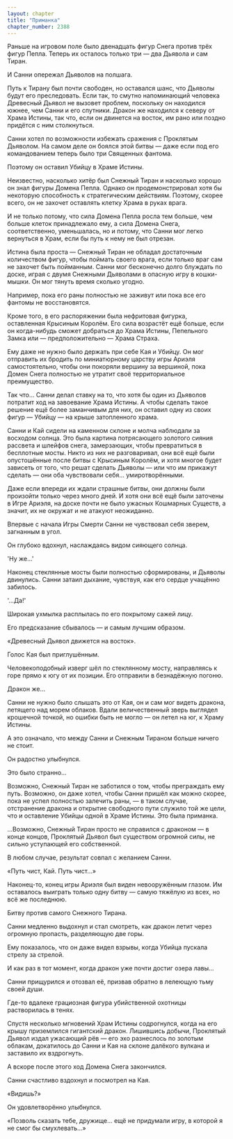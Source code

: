 ```yaml
---
layout: chapter
title: "Приманка"
chapter_number: 2388
---
```




Раньше на игровом поле было двенадцать фигур Снега против трёх фигур Пепла. Теперь их осталось только три — два Дьявола и сам Тиран.

И Санни опережал Дьяволов на полшага.

Путь к Тирану был почти свободен, но оставался шанс, что Дьяволы будут его преследовать. Если так, то смутно напоминающий человека Древесный Дьявол не вызовет проблем, поскольку он находился южнее, чем Санни и его спутники. Дракон же находился к северу от Храма Истины, так что, если он двинется на восток, им рано или поздно придётся с ним столкнуться.

Санни хотел по возможности избежать сражения с Проклятым Дьяволом. На самом деле он боялся этой битвы — даже если под его командованием теперь было три Священных фантома.

Поэтому он оставил Убийцу в Храме Истины.

Неизвестно, насколько хитёр был Снежный Тиран и насколько хорошо он знал фигуры Домена Пепла. Однако он продемонстрировал хотя бы некоторую способность к стратегическим действиям. Поэтому, скорее всего, он не захочет оставлять клетку Храма в руках врага.

И не только потому, что сила Домена Пепла росла тем больше, чем больше клеток принадлежало ему, а сила Домена Снега, соответственно, уменьшалась, но и потому, что Санни мог легко вернуться в Храм, если бы путь к нему не был отрезан.

Истина была проста — Снежный Тиран не обладал достаточным количеством фигур, чтобы поймать своего врага, если только враг сам не захочет быть пойманным. Санни мог бесконечно долго блуждать по доске, играя с двумя Снежными Дьяволами в опасную игру в кошки-мышки. Он мог тянуть время сколько угодно.

Например, пока его раны полностью не заживут или пока все его фантомы не восстановятся.

Кроме того, в его распоряжении была нефритовая фигурка, оставленная Крысиным Королём. Его сила возрастёт ещё больше, если он когда-нибудь сможет добраться до Храма Истины, Пепельного Замка или — предположительно — Храма Страха.

Ему даже не нужно было держать при себе Кая и Убийцу. Он мог отправить их бродить по миниатюрному царству игры Ариэля самостоятельно, чтобы они покоряли вершину за вершиной, пока Домен Снега полностью не утратит своё территориальное преимущество.

Так что... Санни делал ставку на то, что хотя бы один из Дьяволов потратит ход на завоевание Храма Истины. А чтобы сделать такое решение ещё более заманчивым для них, он оставил одну из своих фигур — Убийцу — на крыше затопленного храма.

Санни и Кай сидели на каменном склоне и молча наблюдали за восходом солнца. Это была картина потрясающего золотого сияния рассвета и шлейфов снега, замерзающих, чтобы превратиться в бесплотные мосты. Никто из них не разговаривал, они всё ещё были опустошённые после битвы с Крысиным Королём, и хотя многое будет зависеть от того, что решат сделать Дьяволы — или что им прикажут сделать — они оба чувствовали себя... умиротворёнными.

Даже если впереди их ждали страшные битвы, они должны были произойти только через много дней. И хотя они всё ещё были заточены в Игре Ариэля, на доске почти не было ужасных Кошмарных Существ, а значит, их не окружат и не атакуют неожиданно.

Впервые с начала Игры Смерти Санни не чувствовал себя зверем, загнанным в угол.

Он глубоко вдохнул, наслаждаясь видом сияющего солнца.

'Ну же...'

Наконец стеклянные мосты были полностью сформированы, и Дьяволы двинулись. Санни затаил дыхание, чувствуя, как его сердце учащённо забилось.

'...Да!'

Широкая ухмылка расплылась по его покрытому сажей лицу.

Его предсказание сбывалось — и самым лучшим образом.

«Древесный Дьявол движется на восток».

Голос Кая был приглушённым.

Человекоподобный изверг шёл по стеклянному мосту, направляясь к горе прямо к югу от их позиции. Его отправили в безнадёжную погоню.

Дракон же...

Санни не нужно было слышать это от Кая, он и сам мог видеть дракона, летящего над морем облаков. Вдали величественный зверь выглядел крошечной точкой, но ошибки быть не могло — он летел на юг, к Храму Истины.

А это означало, что между Санни и Снежным Тираном больше ничего не стоит.

Он радостно улыбнулся.

Это было странно...

Возможно, Снежный Тиран не заботился о том, чтобы преграждать ему путь. Возможно, он даже хотел, чтобы Санни пришёл как можно скорее, пока не успел полностью залечить раны, — в таком случае, отстранение дракона и открытие свободного пути служило той же цели, что и оставление Убийцы одной в Храме Истины. Это была приманка.

...Возможно, Снежный Тиран просто не справился с драконом — в конце концов, Проклятый Дьявол был существом огромной силы, не сильно уступающей его собственной.

В любом случае, результат совпал с желанием Санни.

«Путь чист, Кай. Путь чист...»

Наконец-то, конец игры Ариэля был виден невооружённым глазом. Им оставалось выиграть только одну битву — самую тяжёлую из всех, но всё же последнюю.

Битву против самого Снежного Тирана.

Санни медленно выдохнул и стал смотреть, как дракон летит через огромную пропасть, разделяющую две горы.

Ему показалось, что он даже видел взрывы, когда Убийца пускала стрелу за стрелой.

И как раз в тот момент, когда дракон уже почти достиг озера лавы...

Санни прищурился и отозвал её, призвав обратно в лелеющую тьму своей души.

Где-то вдалеке грациозная фигура убийственной охотницы растворилась в тенях.

Спустя несколько мгновений Храм Истины содрогнулся, когда на его крышу приземлился гигантский дракон. Лишившись добычи, Проклятый Дьявол издал ужасающий рёв — его эхо разнеслось по золотым облакам, докатилось до Санни и Кая на склоне далёкого вулкана и заставило их вздрогнуть.

А вскоре после этого ход Домена Снега закончился.

Санни счастливо вздохнул и посмотрел на Кая.

«Видишь?»

Он удовлетворённо улыбнулся.

«Позволь сказать тебе, дружище... ещё не придумали игру, в которой я не смог бы смухлевать...»

